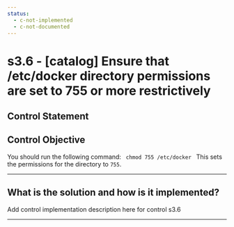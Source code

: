 ```yaml
---
status:
  - c-not-implemented
  - c-not-documented
---
```


# s3.6 - \[catalog\] Ensure that /etc/docker directory permissions are set to 755 or more restrictively

## Control Statement

## Control Objective

You should run the following command:  ```  chmod 755 /etc/docker  ```  This sets the permissions for the directory to `755`.

______________________________________________________________________

## What is the solution and how is it implemented?

Add control implementation description here for control s3.6

______________________________________________________________________
